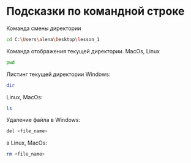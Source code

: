 # Подсказки по командной строке 

Команда смены директории
```sh
cd C:\Users\alena\Desktop\lesson_1
```

Команда отображения текущей директории. MacOs, Linux
```sh
pwd
```

Листинг текущей директории Windows:
```sh
dir
```
Linux, MacOs:
```sh
ls
```

Удаление файла в Windows:
```sh
del <file_name>
```

в Linux, MacOs:
```sh
rm <file_name>
```
